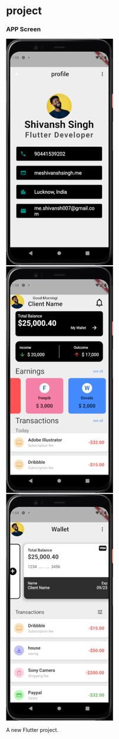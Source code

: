 # project



### APP Screen
![profile Screen](screenshots/ff.png)
![wallet Screen](screenshots/gg.png)
![home Screen](screenshots/hh.png)

A new Flutter project.
